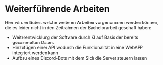 # Weiterführende Arbeiten

Hier wird erläutert welche weiteren Arbeiten vorgenommen werden können, die es leider nicht in den Zeitrahmen der Bachelorarbeit geschaft haben:

- Weiterentwicklung der Software durch KI auf Basis der bereits gesammelten Daten.
- Hinzufügen einer API wodurch die Funktionalität in eine WebAPP integriert werden kann
- Aufbau eines Discord-Bots mit dem Sich die Server steuern lassen